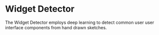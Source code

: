# Widget Detector 

The Widget Detector employs deep learning to detect common user user interface components from hand drawn sketches.
